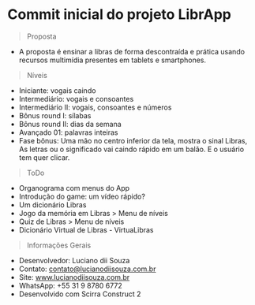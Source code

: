 # Commit inicial do projeto LibrApp

> Proposta
* A proposta é ensinar a libras de forma descontraída e prática usando recursos multimídia presentes em tablets e smartphones.


> Níveis
* Iniciante: vogais caindo
* Intermediário: vogais e consoantes
* Intermediário II: vogais, consoantes e números
* Bônus round I: sílabas
* Bônus round II: dias da semana
* Avançado 01: palavras inteiras
* Fase bônus:
Uma mão no centro inferior da tela, mostra o sinal Libras,
As letras ou o significado vai caindo rápido em um balão.
E o usuário tem quer clicar.

> ToDo
* Organograma com menus do App
* Introdução do game: um vídeo rápido?
* Um dicionário Libras
* Jogo da memória em Libras > Menu de níveis
* Quiz de Libras > Menu de níveis
* Dicionário Virtual de Libras - VirtuaLibras

> Informações Gerais
* Desenvolvedor: Luciano dii Souza
* Contato: contato@lucianodiisouza.com.br
* Site: www.lucianodiisouza.com.br
* WhatsApp: +55 31 9 8780 6772
* Desenvolvido com Scirra Construct 2